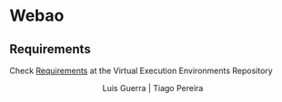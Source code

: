 # Webao

## **Requirements**
Check [Requirements](https://github.com/isel-leic-ave/Webao) at the Virtual Execution Environments Repository

<p align="center">
Luis Guerra | Tiago Pereira
</p>
